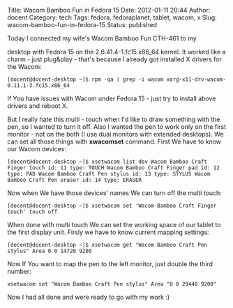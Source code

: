 Title: Wacom Bamboo Fun in Fedora 15
Date: 2012-01-11 20:44
Author: docent
Category: tech
Tags: fedora, fedoraplanet, tablet, wacom, x
Slug: wacom-bamboo-fun-in-fedora-15
Status: published

<!--:en-->Today I connected my wife's Wacom Bamboo Fun CTH-461 to my
desktop with Fedora 15 on the 2.6.41.4-1.fc15.x86\_64 kernel. It worked
like a charm - just plug&play - that's because I already got installed X
drivers for the Wacom:

    [docent@docent-desktop ~]$ rpm -qa | grep -i wacom xorg-x11-drv-wacom-0.11.1-3.fc15.x86_64

If You have issues with Wacom under Fedora 15 - just try to install
above drivers and reboot X.

But I really hate this multi - touch when I'd like to draw something
with the pen, so I wanted to turn it off. Also I wanted the pen to work
only on the first monitor - not on the both (I use dual monitors with
extended desktops). We can set all those things with **xwacomset**
command. First We have to know our Wacom devices:

    [docent@docent-desktop ~]$ xsetwacom list dev Wacom Bamboo Craft Finger touch id: 11 type: TOUCH Wacom Bamboo Craft Finger pad id: 12 type: PAD Wacom Bamboo Craft Pen stylus id: 13 type: STYLUS Wacom Bamboo Craft Pen eraser id: 14 type: ERASER

Now when We have those devices' names We can turn off the multi touch:

    [docent@docent-desktop ~]$ xsetwacom set 'Wacom Bamboo Craft Finger touch' touch off

When done with multi touch We can set the working space of our tablet to
the first display unit. Firsly we have to know current mapping settings:

    [docent@docent-desktop ~]$ xsetwacom get "Wacom Bamboo Craft Pen stylus" Area 0 0 14720 9200 

Now If You want to map the pen to the left monitor, just double the
third number:

    xsetwacom set "Wacom Bamboo Craft Pen stylus" Area "0 0 29440 9200"

Now I had all done and were ready to go with my work :)<!--:-->
